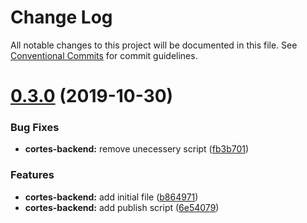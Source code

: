 # Change Log

All notable changes to this project will be documented in this file.
See [Conventional Commits](https://conventionalcommits.org) for commit guidelines.

# [0.3.0](https://github.com/birapjr/cortes/compare/cortes-backend@0.2.1...cortes-backend@0.3.0) (2019-10-30)


### Bug Fixes

* **cortes-backend:** remove unecessery script ([fb3b701](https://github.com/birapjr/cortes/commit/fb3b7015c29cd0bb6b59770937996ce65bb73d96))


### Features

* **cortes-backend:** add initial file ([b864971](https://github.com/birapjr/cortes/commit/b8649716bf202f67113c4aabc785517f3d348982))
* **cortes-backend:** add publish script ([6e54079](https://github.com/birapjr/cortes/commit/6e54079b05e20725477a1dc42a89295e9920b5d7))
